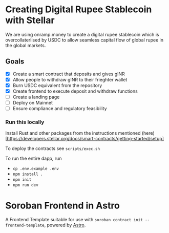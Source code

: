 # Creating Digital Rupee Stablecoin with Stellar 
We are using onramp.money to create a digital rupee stablecoin which is overcollaterlised by USDC to allow seamless capital flow of global rupee in the global markets. 
## Goals

- [x] Create a smart contract that deposits and gives gINR 
- [x] Allow people to withdraw gINR to their frieghter wallet 
- [x] Burn USDC equivalent from the repository
- [x] Create frontend to execute deposit and withdraw functions 
- [ ] Create a landing page
- [ ] Deploy on Mainnet 
- [ ] Ensure compliance and regulatory feasibility 

### Run this locally

Install Rust and other packages from the instructions mentioned 
(here)[https://developers.stellar.org/docs/smart-contracts/getting-started/setup]

To deploy the contracts see `scripts/exec.sh`

To run the entire dapp, run 

- `cp .env.example .env`
- `npm install . `
- `npm init`
- `npm run dev`


# Soroban Frontend in Astro

A Frontend Template suitable for use with `soroban contract init --frontend-template`, powered by [Astro](https://astro.build/).

